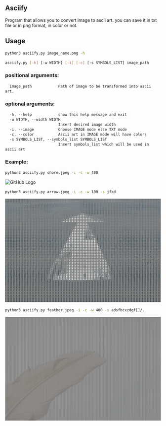 ## Asciify
Program that allows you to convert image to ascii art.
you can save it in txt file or in png format, in color or not.

## Usage
```bash
python3 asciify.py image_name.png -h
```
```bash
asciify.py [-h] [-w WIDTH] [-i] [-c] [-s SYMBOLS_LIST] image_path
```
### positional arguments:
```
  image_path            Path of image to be transformed into ascii art.
```

### optional arguments:
```
  -h, --help            show this help message and exit
  -w WIDTH, --width WIDTH
                        Insert desired image width
  -i, --image           Choose IMAGE mode else TXT mode
  -c, --color           Ascii art in IMAGE mode will have colors
  -s SYMBOLS_LIST, --symbols_list SYMBOLS_LIST
                        Insert symbols_list which will be used in ascii art
```

### Example:
```bash
python3 asciify.py shore.jpeg -i -c -w 400
```
![GitHub Logo](shore_ascii.png)

```bash
python3 asciify.py arrow.jpeg -i -c -w 100 -s jfkd
```
![GitHub Logo](arrow_ascii.png)

```bash
python3 asciify.py feather.jpeg -i -c -w 400 -s adsfbcxzdgf[]/.
```
![GitHub Logo](feather_ascii.png)